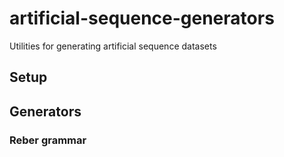 # artificial-sequence-generators
Utilities for generating artificial sequence datasets

## Setup

## Generators

### Reber grammar

